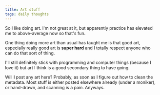```yaml
---
title: Art stuff
tags: daily thoughts
---
```


So I like doing art. I'm not great at it, but apparently practice has elevated me to above-average now so that's fun.

One thing doing more art than usual has taught me is that good art, especially really good art is **super hard** and I totally respect anyone who can do that sort of thing.

I'll still definitely stick with programming and computer things (because I love it) but art I think is a good secondary thing to have going.

Will I post any art here? Probably, as soon as I figure out how to clean the metadata. Most stuff is either posted elsewhere already (under a moniker), or hand-drawn, and scanning is a pain. Anyways.
